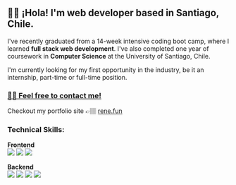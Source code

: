 ## 👋🏽 ¡Hola! I'm web developer based in Santiago, Chile.

I've recently graduated from a 14-week intensive coding boot camp, where I learned 	**full stack web development**. I've also completed one year of coursework in **Computer Science** at the University of Santiago, Chile.

I'm currently looking for my first opportunity in the industry, be it an internship, part-time or full-time position.

### [✌🏽 Feel free to contact me!](https://www.linkedin.com/in/renecaceresdeveloper/)
Checkout my portfolio site 👉🏽 [rene.fun](https://www.rene.fun/)

### Technical Skills:

**Frontend** <br>
[![](https://img.shields.io/badge/next.js-1f2937?style=for-the-badge&logo=next.js&logoColor=white)](https://nextjs.org/)
[![](https://img.shields.io/badge/react.js-0369a1?style=for-the-badge&logo=react&logoColor=white)](https://reactjs.org/)
[![](https://img.shields.io/badge/tailwindcss-0d9488?style=for-the-badge&logo=tailwindcss&logoColor=white)](https://tailwindcss.com/)

**Backend** <br>
[![](https://img.shields.io/badge/flask-292524?style=for-the-badge&logo=flask&logoColor=white)](https://flask.palletsprojects.com/en/2.1.x/)
[![](https://img.shields.io/badge/express.js-475569?style=for-the-badge&logo=express&logoColor=white)](https://expressjs.com/)
[![](https://img.shields.io/badge/mongodb-166534?style=for-the-badge&logo=mongodb&logoColor=white)](https://www.mongodb.com/)
[![](https://img.shields.io/badge/mysql-c2410c?style=for-the-badge&logo=mysql&logoColor=white)](https://www.mysql.com/)
